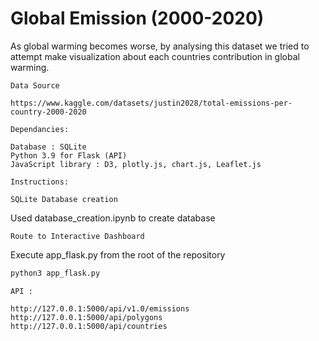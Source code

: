 # Global Emission (2000-2020)

As global warming becomes worse, by analysing this dataset we tried to attempt make visualization about each countries contribution in global warming.

    Data Source

    https://www.kaggle.com/datasets/justin2028/total-emissions-per-country-2000-2020

    Dependancies:

    Database : SQLite
    Python 3.9 for Flask (API)
    JavaScript library : D3, plotly.js, chart.js, Leaflet.js

    Instructions:

    SQLite Database creation

Used database_creation.ipynb to create database

    Route to Interactive Dashboard

Execute app_flask.py from the root of the repository

 ```sh 
python3 app_flask.py
```

    API :

    http://127.0.0.1:5000/api/v1.0/emissions 
    http://127.0.0.1:5000/api/polygons 
    http://127.0.0.1:5000/api/countries
